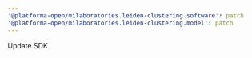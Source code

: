 ```yaml
---
'@platforma-open/milaboratories.leiden-clustering.software': patch
'@platforma-open/milaboratories.leiden-clustering.model': patch
---
```


Update SDK
